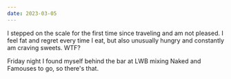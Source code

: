 ```yaml
---
date: 2023-03-05
---
```


I stepped on the scale for the first time since traveling and am not pleased. I feel fat and regret every time I eat, but also unusually hungry and constantly am craving sweets. WTF?

Friday night I found myself behind the bar at LWB mixing Naked and Famouses to go, so there's that.
